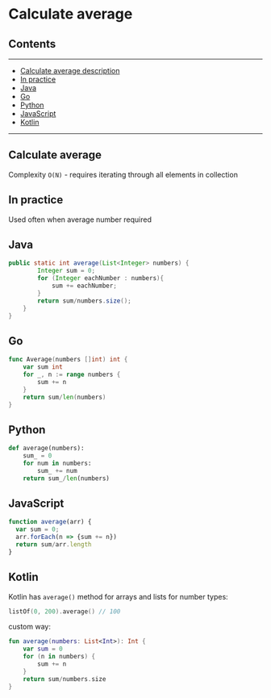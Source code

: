 # Calculate average

## Contents

---

- [Calculate average description](#description)
- [In practice](#practice)
- [Java](#java)
- [Go](#go)
- [Python](#python)
- [JavaScript](#javascript)
- [Kotlin](#kotlin)

---


<div id="description" />

## Calculate average

Complexity `O(N)` - requires iterating through all elements in collection 



<div id="practice"/>

## In practice
Used often when average number required


<div id="java"/>

## Java
```java
public static int average(List<Integer> numbers) {
        Integer sum = 0;
        for (Integer eachNumber : numbers){
            sum += eachNumber;
        }
        return sum/numbers.size();
    }
}
```


<div id="go"/>

## Go

```go
func Average(numbers []int) int {
	var sum int
	for _, n := range numbers {
		sum += n
	}
	return sum/len(numbers)
}
```


<div id="python"/>

## Python

```python
def average(numbers):
    sum_ = 0
    for num in numbers:
        sum_ += num
    return sum_/len(numbers)
```



<div id="javascript"/>

## JavaScript

```javascript
function average(arr) {
  var sum = 0;
  arr.forEach(n => {sum += n})
  return sum/arr.length
}
```


<div id="kotlin"/>

## Kotlin
Kotlin has `average()` method for arrays and lists for number types:
```kotlin
listOf(0, 200).average() // 100
```

custom way:
```kotlin
fun average(numbers: List<Int>): Int {
    var sum = 0
    for (n in numbers) {
        sum += n
    }
    return sum/numbers.size
}
```




